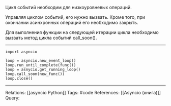 Цикл событий необходим для низкоуровневых операций. 

Управляя циклом событий, его нужно вызвать. Кроме того, при окончании асинхронных операций его необходимо закрыть. 

Для выполнения функции на следующей итерации цикла необходимо вызвать метод цикла событий call_soon(). 

___
```
import asyncio

loop = asyncio.new_event_loop()
loop.run_until_complete(func())
loop = asnycio.get_running_loop()
loop.call_soon(new_func())
loop.close()
```

___
Relations: [[asyncio Python]] 
Tags: #code 
References: [[Asyncio (книга)]] 
Query: 